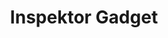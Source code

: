 ---
title: 'Inspektor Gadget'
link: https://kinvolk.github.io/inspektor-gadget/
logo: '/media/brand-logo.svg'
logo_bg_img: 'product-bg-1'
tagline: ''
description: A collection of eBPF-based _gadgets_ to debug and inspect Kubernetes apps and resources
hero:
  merge: true # Will merge these hero definitions into this section pages
  style:
    class: header-bg-ig
    bgcolor: '#34002C'
    fgcolor: '#EC83AB'
    titlecolor: '#EC83AB'
    descriptioncolor: white
quick_features:
  title: The Inspektor has arrived
  description: All the tools you need to investigate your cluster's toughest issues 
  shape_color: '#FEEAEF'
  icon_color: '#F72E5C'
  features:
    - text: Expanding BPF usage from single nodes to across the entire cluster
      icon: expand
      shape: shape-blue-1
    - text: Maps low-level Linux resources to high-level Kubernetes concepts
      icon: layers
      shape: shape-blue-2
    - text: Use stand-alone or integrate into your own tooling
      shape: shape-blue-3 
      icon: integration
features:
  - title: eBPF-based tooling for investigating the toughest Kubernetes issues
    icon: inspektor-gadget-feature.svg
    feature_matrix: gadgets.yml
    style:
      fgcolor: '#EC83AB'
      bgcolor: '#34002C'
    description: 'Inspektor Gadget provides a wide selection of BPF tools to dig deep into your Kubernetes cluster'
    feature_matrix:
      data: gadgets
      title: The Gadgets
      learn_more_link: https://www.inspektor-gadget.io/docs/latest/guides/
      description: Find information about all the Inspektor Gadget gadgets organized into their corrosponding categories
---